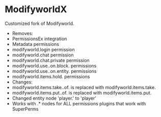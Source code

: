 ModifyworldX
=======

Customized fork of Modifyworld.
* Removes:
 * PermissionsEx integration
 * Metadata permissions
 * modifyworld.login permission
 * modifyworld.chat permission
 * modifyworld.chat.private permission
 * modifyworld.use.<item>.on.block.<block> permissions
 * modifyworld.use.<item>.on.entity.<block> permissions
 * modifyworld.items.hold.<item> permissions
* Changes:
 * modifyworld.items.take.<item>.of.<container> is replaced with modifyworld.items.take.<item>
 * modifyworld.items.put.<item>.of.<container> is replaced with modifyworld.items.put.<item>
 * Changed entity node 'player.<username>' to 'player'
 * Works with .* nodes for ALL permissions plugins that work with SuperPerms